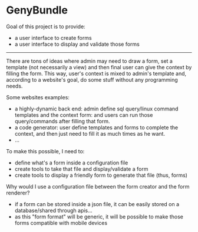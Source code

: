 # GenyBundle

Goal of this project is to provide:
- a user interface to create forms
- a user interface to display and validate those forms

---

There are tons of ideas where admin may need to draw a form, set a template (not necessarily a view) and then final user can give the context by filling the form.
This way, user's context is mixed to admin's template and, according to a website's goal, do some stuff without any programming needs.

Some websites examples:
- a highly-dynamic back end: admin define sql query/linux command templates and the context form: and users can run those query/commands after filling that form.
- a code generator: user define templates and forms to complete the context, and then just need to fill it as much times as he want.
- ...

To make this possible, I need to:
- define what's a form inside a configuration file
- create tools to take that file and display/validate a form
- create tools to display a friendly form to generate that file (thus, forms)

Why would I use a configuration file between the form creator and the form renderer?
- if a form can be stored inside a json file, it can be easily stored on a database/shared through apis...
- as this "form format" will be generic, it will be possible to make those forms compatible with mobile devices
